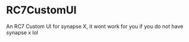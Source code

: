 # RC7CustomUI
An RC7 Custom UI for synapse X, it wont work for you if you do not have synapse x lol
